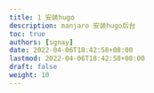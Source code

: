 ```yaml
---
title: 1 安装hugo
description: manjaro 安装hugo后台
toc: true
authors: [sgnay]
date: 2022-04-06T18:42:58+08:00
lastmod: 2022-04-06T18:42:58+08:00
draft: false
weight: 10
---
```


